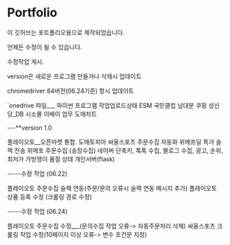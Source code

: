# Portfolio

이 깃허브는 포트폴리오용으로 제작되었습니다.

언제든 수정이 될 수 있습니다.

수정작업 게시.

version은 새로운 프로그램 만들거나 삭제시 업데이트

chromedriver 84버전(06.24기준) 항시 업데이트

`onedrive 파일___ 파이썬 프로그램 작업업로드상태
ESM
국민클럽
남대문
쿠팡
성신당_DB
시소몰
이베이
업무
도매차트



---**version 1.0

 플레이오토__오픈마켓 통합.
 도매토피아
 싸울스포츠
 주문수집 자동화
 위메프딜 특가 슬랙 전송
 위메포 주문수집 (송장수집)
 네이버 단축키, 톡톡 수집, 블로그 수집, 광고, 순위, 최저가
 가방쟁이 품절 상태
 개인서버(flask)

-----수정 작업 (06.22)

플레이오토 주문수집 슬랙 연동(주문/문의 오류시 슬랙 연동 메시지 추가)
플레이오토 상품 등록 수정 (크롤링 경로 수정)

-----수정 작업 (06.24)

 플레이오토 주문수집 수정___(문의수집 작업 오류-> 자동주문처리 삭제)
 싸울스포츠 크롤링 작업 수정(10페이지 이상 오류-> 변수 조건문 지정)

